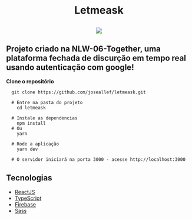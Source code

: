 <h1 align="center">
  Letmeask
</h1>
<h2 align="center">
  <img src="https://jose-allef-jams-tack-alura-allef.vercel.app/_next/image?url=https%3A%2F%2Fwww.datocms-assets.com%2F46359%2F1626054671-letme-ask.png&w=640&q=75" />
</h2>

## Projeto criado na NLW-06-Together, uma plataforma fechada de discurção em tempo real usando autenticação com google!


**Clone o repositório**

```bach
  git clone https://github.com/joseallef/letmeask.git
```
```bach
  # Entre na pasta do projeto
    cd letmeask
  
  # Instale as dependencias
    npm install
  # Ou
    yarn
    
  # Rode a aplicação
    yarn dev
    
  # O servidor iniciará na porta 3000 - acesse http://localhost:3000
```

## Tecnologias

- [ReactJS](https://pt-br.reactjs.org/)
- [TypeScript](https://www.typescriptlang.org/docs/)
- [Firebase](https://firebase.google.com/)
- [Sass](https://sass-lang.com/)
